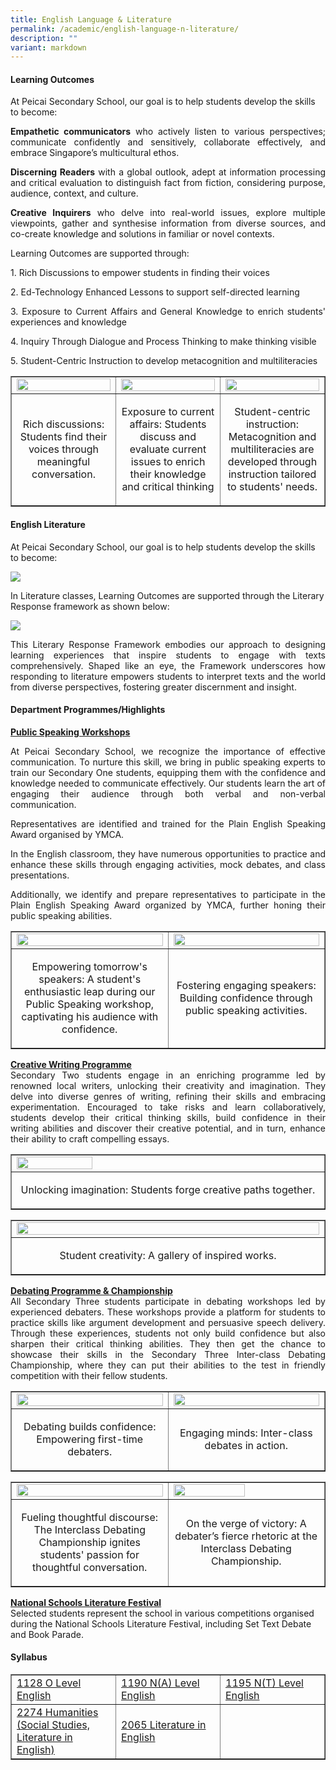 ```yaml
---
title: English Language & Literature
permalink: /academic/english-language-n-literature/
description: ""
variant: markdown
---
```

<h4><strong>Learning Outcomes</strong></h4>
<p dir="ltr">At Peicai Secondary School, our goal is to help students develop the skills to become:</p>

<p></p><p align="justify"><b>Empathetic communicators</b> who actively listen to various perspectives; communicate confidently and sensitively, collaborate effectively, and embrace Singapore’s multicultural ethos. </p>
<p></p><p align="justify"><strong>Discerning Readers</strong> with a global outlook, adept at information processing and critical evaluation to distinguish fact from fiction, considering purpose, audience, context, and culture.
</p><p></p><p align="justify"><b>Creative Inquirers</b> who delve into real-world issues, explore multiple viewpoints, gather and synthesise information from diverse sources, and co-create knowledge and solutions in familiar or novel contexts.

</p><p>Learning Outcomes are supported through:</p>

<p></p><p align="justify">1. Rich Discussions to empower students in finding their voices
</p><p></p><p align="justify">2. Ed-Technology Enhanced Lessons to support self-directed learning
</p><p></p><p align="justify">3. Exposure to Current Affairs and General Knowledge to enrich students' experiences and knowledge
</p><p></p><p align="justify">4. Inquiry Through Dialogue and Process Thinking to make thinking visible
</p><p></p><p align="justify">5. Student-Centric Instruction to develop metacognition and multiliteracies
<table style="border-collapse: collapse; width: 100%;" border="1">
<tbody>
<tr>
<td style="width: 33.3333%;"><img style="width: 100%;" src="/images/English_Dept_4.jpg"></td>
<td style="width: 33.3333%;"><img style="width: 100%;" src="/images/English_Dept_5.jpg"></td>
<td style="width: 33.3333%;"><img style="width: 100%;" src="/images/English_Dept_6.jpg"></td>
</tr>
<tr>
<td style="width: 33.3333%;"><p style="text-align: center;">Rich discussions: Students find their voices through meaningful conversation.</p></td>
<td style="width: 33.3333%;"><p style="text-align: center;">Exposure to current affairs: Students discuss and evaluate current issues to enrich their knowledge and critical thinking</p></td>
<td style="width: 33.3333%;"><p style="text-align: center;">Student-centric instruction: Metacognition and multiliteracies are developed through instruction tailored to students' needs.</p></td>
</tr>
<tr>
</tr>
</tbody>
</table>	
</p><h4><strong>English Literature</strong></h4>
<p dir="ltr">At Peicai Secondary School, our goal is to help students develop the skills to become:</p>
<img src="/images/ell1.png">
<p dir="ltr">In Literature classes, Learning Outcomes are supported through the Literary Response framework as shown below:</p>
<img src="/images/ell2.png">
<p></p><p align="justify">This Literary Response Framework embodies our approach to designing learning experiences that inspire students to engage with texts comprehensively. Shaped like an eye, the Framework underscores how responding to literature empowers students to interpret texts and the world from diverse perspectives, fostering greater discernment and insight.</p>
<h4><strong>Department Programmes/Highlights</strong></h4>
<p dir="ltr"><span style="text-decoration: underline;"><strong>Public Speaking Workshops</strong></span></p>
<p></p><p align="justify">At Peicai Secondary School, we recognize the importance of effective communication. To nurture this skill, we bring in public speaking experts to train our Secondary One students, equipping them with the confidence and knowledge needed to communicate effectively. Our students learn the art of engaging their audience through both verbal and non-verbal communication. </p>
<p></p><p align="justify">Representatives are identified and trained for the Plain English Speaking Award organised by YMCA.</p>
<p></p><p align="justify">In the English classroom, they have numerous opportunities to practice and enhance these skills through engaging activities, mock debates, and class presentations.</p>
<p></p><p align="justify">Additionally, we identify and prepare representatives to participate in the Plain English Speaking Award organized by YMCA, further honing their public speaking abilities.</p>
<table style="border-collapse: collapse; width: 100%;" border="1">
<tbody>
<tr>
<td style="width: 50%;"><img style="width: 100%;" src="/images/English_Dept_9.jpg"></td>
<td style="width: 50%;"><img style="width: 100%;" src="/images/English_Dept_10.jpg"></td>
</tr>
<tr>
<td style="width: 50%;"><p style="text-align: center;">Empowering tomorrow's speakers: A student's enthusiastic leap during our Public Speaking workshop, captivating his audience with confidence.</p></td>
<td style="width: 50%;"><p style="text-align: center;">Fostering engaging speakers: Building confidence through public speaking activities. </p></td>
</tr>
<tr>
</tr>
</tbody>
</table>
<p></p><p align="justify"><span style="text-decoration: underline;"><strong>Creative Writing Programme</strong></span><br>Secondary Two students engage in an enriching programme led by renowned local writers, unlocking their creativity and imagination. They delve into diverse genres of writing, refining their skills and embracing experimentation. Encouraged to take risks and learn collaboratively, students develop their critical thinking skills, build confidence in their writing abilities and discover their creative potential, and in turn, enhance their ability to craft compelling essays.</p>
<table style="border-collapse: collapse; width: 100%;" border="1">
<tbody>
<tr>
<td style="width: 50%;"><img style="width: 50%;" src="/images/English_Dept_11.jpg"></td>
</tr>
<tr>
<td style="width: 50%;"><p style="text-align: center;">Unlocking imagination: Students forge creative paths together.</p>
</td>
</tr>
<tr>
</tr>
</tbody>
</table>
<table style="border-collapse: collapse; width: 100%;" border="1">
<tbody>
<tr>
<td style="width: 50%;"><img style="width: 100%;" src="/images/ell4.png"></td>
</tr>
<tr>
<td style="width: 50%;"><p style="text-align: center;">Student creativity: A gallery of inspired works.</p>
</td>
</tr>
<tr>
</tr>
</tbody>
</table>
<p></p><p align="justify"><b><u>Debating Programme &amp; Championship<br></u></b>All Secondary Three students participate in debating workshops led by experienced debaters. These workshops provide a platform for students to practice skills like argument development and persuasive speech delivery. Through these experiences, students not only build confidence but also sharpen their critical thinking abilities. They then get the chance to showcase their skills in the Secondary Three Inter-class Debating Championship, where they can put their abilities to the test in friendly competition with their fellow students.</p>
<table style="border-collapse: collapse; width: 100%;" border="1">
<tbody>
<tr>
<td style="width: 50%;"><img style="width: 100%;" src="/images/English_Dept_13.jpg"></td>
<td style="width: 50%;"><img style="width: 100%;" src="/images/English_Dept_14.jpg"></td>
</tr>
<tr>
<td style="width: 50%;"><p style="text-align: center;">Debating builds confidence: Empowering first-time debaters.</p>
</td><td style="width: 50%;"><p style="text-align: center;">Engaging minds: Inter-class debates in action.</p>
</td>
</tr>
<tr>
</tr>
</tbody>
</table>
<table style="border-collapse: collapse; width: 100%;" border="1">
<tbody>
<tr>
<td style="width: 50%;"><img style="width: 100%;" src="/images/English_Dept_15v.jpg"></td>
<td style="width: 50%;"><img style="width: 70%;" src="/images/English_Dept_1.jpg"></td>
</tr>
<tr>
<td style="width: 50%;"><p style="text-align: center;">Fueling thoughtful discourse: The Interclass Debating Championship ignites students' passion for thoughtful conversation.</p>
</td><td style="width: 50%;"><p style="text-align: center;">On the verge of victory: A debater’s fierce rhetoric at the Interclass Debating Championship.</p>
</td>
</tr>
<tr>
</tr>
</tbody>
</table>




<p dir="ltr"><strong><u>National Schools Literature Festival<br></u></strong>Selected students represent the school in various competitions organised during the National Schools Literature Festival, including Set Text Debate and Book Parade.&nbsp;</p>
<h4><strong>Syllabus</strong></h4>
<table style="border-collapse: collapse; width: 100%;" border="1">
<tbody>
<tr>
<td style="width: 33.3333%;"><a href="https://www.seab.gov.sg/docs/default-source/national-examinations/syllabus/olevel/2022syllabus/1128_y22_sy.pdf" target="_blank" rel="noopener">1128 O Level English</a></td>
<td style="width: 33.3333%;"><a href="https://www.seab.gov.sg/docs/default-source/national-examinations/syllabus/nlevel/2022syllabus/1190_y22_sy.pdf" target="_blank" rel="noopener">1190 N(A) Level English</a></td>
<td style="width: 33.3333%;"><a href="https://www.seab.gov.sg/docs/default-source/national-examinations/syllabus/nlevel/2022syllabus/1195_y22_sy.pdf" target="_blank" rel="noopener">1195 N(T) Level English</a></td>
</tr>
<tr>
<td style="width: 33.3333%;"><a href="https://www.seab.gov.sg/docs/default-source/national-examinations/syllabus/olevel/2023syllabus/2274_y23_sy.pdf" target="_blank" rel="noopener">2274 Humanities (Social Studies, Literature in English)</a></td>
<td style="width: 33.3333%;"><a href="https://www.seab.gov.sg/docs/default-source/national-examinations/syllabus/olevel/2021syllabus/2065_y21_sy.pdf" target="_blank" rel="noopener">2065 Literature in English</a></td>
<td style="width: 33.3333%;">&nbsp;</td>
</tr>
</tbody>
</table>